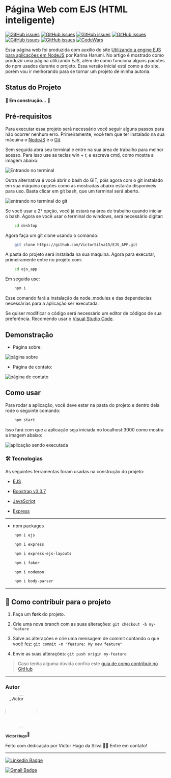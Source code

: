 # Página Web com EJS (HTML inteligente)

<a href="https://developer.mozilla.org/pt-BR/docs/Web/HTML" target="blank"><img alt="GitHub issues" src="https://img.shields.io/static/v1?label=tech&message=HTML5&color=E34F26&style=for-the-badge&logo=HTML5"></a> <a href="https://developer.mozilla.org/pt-BR/docs/Web/JavaScript" target="blank"><img alt="GitHub issues" src="https://img.shields.io/static/v1?label=tech&message=JavaScript&color=F7DF1E&style=for-the-badge&logo=JavaScript"></a> <a href="https://nodejs.org/en/"  target="blank"><img  alt="GitHub issues" src="https://img.shields.io/static/v1?label=tech&message=NODE&color=339933&style=for-the-badge&logo=node.js"></a> <a href="https://expressjs.com/pt-br/"><img  alt="GitHub issues"  src="https://img.shields.io/static/v1?label=tech&message=EXPRESS&color=000000&style=for-the-badge&logo=express"></a> <a  href="https://www.npmjs.com/"><img  alt="GitHub issues"  src="https://img.shields.io/static/v1?label=tech&message=NPM&color=CB3837&style=for-the-badge&logo=npm"></a> <a  href="https://getbootstrap.com/"><img  alt="GitHub issues"  src="https://img.shields.io/static/v1?label=tech&message=BOOTSTRAP&color=7952B3&style=for-the-badge&logo=bootstrap"></a> <a href="https://www.codewars.com/users/Victor%20Hugo%20da%20Silva" target="blank"><img alt="CodeWars" src="https://img.shields.io/static/v1?label=Follow&message=CodeWars&color=B1361E&style=for-the-badge&logo=codewars"></a>

Essa página web foi produzida com auxílio do site [Utilizando a engine EJS para aplicações em NodeJS](https://hub.casadodesenvolvedor.com.br/topic/26-utilizando-a-engine-ejs-para-aplica%C3%A7%C3%B5es-em-nodejs/) por Karina Harumi. No artigo é mostrado como produzir uma página utilizando EJS, além de como funciona alguns pacotes do npm usados durante o projeto. Essa versão inicial está como a do site, porém vou ir melhorando para se tornar um projeto de minha autoria.

## Status do Projeto

#### 🚧 Em construção... 🚧

## Pré-requisitos

Para executar essa projeto será necessário você seguir alguns passos para não ocorrer nenhum erro. Primeiramente, você tem que ter instalado na sua máquina o [NodeJS](https://nodejs.org/en/) e o [Git](https://git-scm.com/).

Sem seguida abra seu terminal e entre na sua área de trabalho para melhor acesso. Para isso use as teclas win + r, e escreva cmd, como mostra a imagem abaixo:

<img src="./screenshots/cmd.png" alt="Entrando no terminal">

Outra alternativa é você abrir o bash do GIT, pois agora com o git instalado em sua máquina opções como as mostradas abaixo estarão disponiveis para uso. Basta clicar em git bash, que um terminal será aberto.

<img src="./screenshots/bash.png" alt="entrando no terminal do git">

Se você usar a 2° opção, você já estará na área de trabalho quando iniciar o bash. Agora se você usar o terminal do windows, será necessário digitar:

```bash
    cd desktop
```

Agora faça um git clone usando o comando:

```bash
    git clone https://github.com/VictorSilva15/EJS_APP.git
```

A pasta do projeto será instalada na sua maquina. Agora para executar, primeiramente entre no projeto com:

```bash
    cd ejs_app
```

Em seguida use:

```bash
    npm i
```

Esse comando fará a instalação da node_modules e das dependecias necessárias para a aplicação ser executada.

Se quiser modificar o código será necessário um editor de códigos de sua preferência. Recomendo usar o [Visual Studio Code](https://code.visualstudio.com/download)</a>.

<h2>Demonstração</h2>

- Página sobre:

<img src="./screenshots/about.png"  alt="página sobre"/>

- Página de contato:

<img src="./screenshots/contact.png"  alt="página de contato"/>

## Como usar

Para rodar a aplicação, você deve estar na pasta do projeto e dentro dela rode o seguinte comando:

```bash
    npm start
```

Isso fará com que a aplicação seja iniciada no localhost:3000 como mostra a imagem abaixo:

<img src="./screenshots/npm-start.png" alt="aplicação sendo executada">

### 🛠 Tecnologias

As seguintes ferramentas foram usadas na construção do projeto:

- [EJS](https://ejs.co/)

- [Boostrap v3.3.7](https://maxcdn.bootstrapcdn.com/bootstrap/3.3.7/css/bootstrap.min.css")

- [JavaScript](https://developer.mozilla.org/pt-BR/docs/Web/JavaScript)

- [Express](https://expressjs.com/pt-br/)

---

- npm packages

```bash
    npm i ejs
```

```bash
    npm i express
```

```bash
    npm i express-ejs-layouts
```

```bash
    npm i faker
```

```bash
    npm i nodemon
```

```bash
    npm i body-parser
```

---

## 💪 Como contribuir para o projeto

1. Faça um **fork** do projeto.

2. Crie uma nova branch com as suas alterações: `git checkout -b my-feature`

3. Salve as alterações e crie uma mensagem de commit contando o que você fez: `git commit -m "feature: My new feature"`

4. Envie as suas alterações: `git push origin my-feature`

> Caso tenha alguma dúvida confira este [guia de como contribuir no GitHub](./CONTRIBUTING.md)

---

### Autor

<img  style="border-radius: 50%;"  src="https://avatars.githubusercontent.com/u/70340221?v=4"  width="100px;"  alt="Victor"/>

<sub><b>Victor Hugo</b></sub>🚀

Feito com dedicação por Victor Hugo da Silva 👋🏽 Entre em contato!

---

[![Linkedin Badge](https://img.shields.io/badge/-Victor-blue?style=flat-square&logo=Linkedin&logoColor=white&link=https://www.linkedin.com/in/tgmarinho/)](https://www.linkedin.com/in/victor-silva-9485021b2/)

[![Gmail Badge](https://img.shields.io/badge/-victor470hugo@gmail.com-c14438?style=flat-square&logo=Gmail&logoColor=white&link=mailto:tgmarinho@gmail.com)](mailto:victor470hugo@gmail.com)

